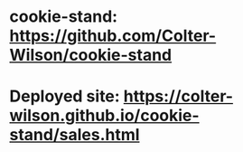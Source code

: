 # cookie-stand: https://github.com/Colter-Wilson/cookie-stand

# Deployed site: https://colter-wilson.github.io/cookie-stand/sales.html
